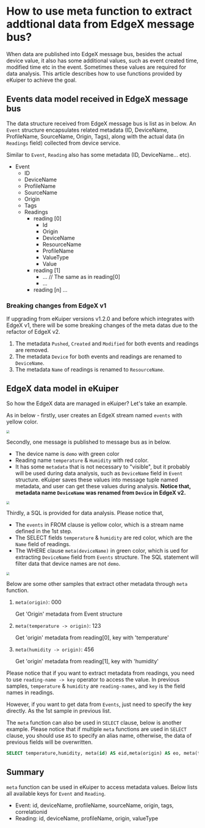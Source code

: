 # How to use meta function to extract addtional data from EdgeX message bus?

When data are published into EdgeX message bus, besides the actual device value, it also has some additional values, such as event created time, modified time etc in the event. Sometimes these values are required for data analysis. This article describes how to use functions provided by eKuiper to achieve the goal.

## Events data model received in EdgeX message bus

The data structure received from EdgeX message bus is list as in below. An `Event` structure encapsulates related metadata (ID, DeviceName, ProfileName, SourceName, Origin, Tags), along with the actual data (in `Readings` field) collected from device service.  

Similar to `Event`, `Reading` also has some metadata (ID, DeviceName... etc). 

- Event
  - ID
  - DeviceName
  - ProfileName
  - SourceName
  - Origin
  - Tags
  - Readings
    - reading [0]
      - Id
      - Origin
      - DeviceName
      - ResourceName
      - ProfileName
      - ValueType
      - Value
    - reading [1]
      - ... // The same as in reading[0]
      - ...
    - reading [n] ...
  
### Breaking changes from EdgeX v1

If upgrading from eKuiper versions v1.2.0 and before which integrates with EdgeX v1, there will be some breaking changes of the meta datas due to the refactor of EdgeX v2.

1. The metadata `Pushed`, `Created` and `Modified` for both events and readings are removed. 
2. The metadata `Device` for both events and readings are renamed to `DeviceName`.
3. The metadata `Name` of readings is renamed to `ResourceName`.

## EdgeX data model in eKuiper

So how the EdgeX data are managed in eKuiper? Let's take an example.

As in below - firstly, user creates an EdgeX stream named `events` with yellow color.

<img src="./create_stream.png" style="zoom:50%;" />

Secondly, one message is published to message bus as in below. 

- The device name is `demo` with green color
- Reading name `temperature` & `Humidity` with red color. 
- It has some `metadata` that is not necessary to "visible", but it probably will be used during data analysis, such as `DeviceName` field in `Event` structure. eKuiper saves these values into message tuple named metadata, and user can get these values during analysis. **Notice that, metadata name `DeviceName` was renamed from `Device` in EdgeX v2.**

<img src="./bus_data.png" style="zoom:50%;" />

Thirdly, a SQL is provided for data analysis. Please notice that,

- The `events` in FROM clause is yellow color, which is a stream name defined in the 1st step.
- The SELECT fields `temperature` & `humidity` are red color, which are the `Name` field of readings.
- The WHERE clause `meta(deviceName)` in green color, which is ued for extracting `DeviceName` field from `Events` structure. The SQL statement will filter data that device names are not `demo`.

<img src="./sql.png" style="zoom:50%;" />

Below are some other samples that extract other metadata through `meta` function.

1. `meta(origin)`: 000 

   Get 'Origin' metadata from Event structure

2. `meta(temperature -> origin)`: 123 

   Get 'origin' metadata from reading[0], key with 'temperature'

3. `meta(humidity -> origin)`: 456 

   Get 'origin' metadata from reading[1], key with 'humidity'

Please notice that if you want to extract metadata from readings, you need to use `reading-name -> key` operator to access the value. In previous samples, `temperature` & `humidity` are `reading-names`, and `key` is the field names in readings.  

However, if you want to get data from `Events`, just need to specify the key directly. As the 1st sample in previous list.

The `meta` function can also be used in `SELECT` clause, below is another example. Please notice that if multiple `meta` functions are used in `SELECT` clause, you should use `AS` to specify an alias name, otherwise, the data of previous fields will be overwritten.

```sql
SELECT temperature,humidity, meta(id) AS eid,meta(origin) AS eo, meta(temperature->id) AS tid, meta(temperature->origin) AS torigin, meta(Humidity->deviceName) AS hdevice, meta(Humidity->profileName) AS hprofile FROM demo WHERE meta(deviceName)="demo2"
```

## Summary

`meta` function can be used in eKuiper to access metadata values. Below lists all available keys for `Event` and `Reading`.

- Event: id, deviceName, profileName, sourceName, origin, tags, correlationid
- Reading: id, deviceName, profileName, origin, valueType